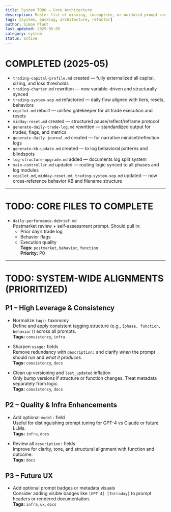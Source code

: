 ```yaml
---
title: System TODO — Core Architecture  
description: Master list of missing, incomplete, or outdated prompt components in the trading-system-prompts repo  
tags: [system, backlog, architecture, refactor]  
author: Simon Plant  
last_updated: 2025-05-05  
category: system  
status: active  
---
```


# COMPLETED (2025-05)

- `trading-capital-profile.md` created — fully externalized all capital, sizing, and loss thresholds
- `trading-charter.md` rewritten — now variable-driven and structurally synced
- `trading-system-sop.md` refactored — daily flow aligned with tiers, resets, behaviors
- `copilot.md` rebuilt — unified gatekeeper for all trade execution and resets
- `midday-reset.md` created — structured pause/reflect/reframe protocol
- `generate-daily-trade-log.md` rewritten — standardized output for trades, flags, and metrics
- `generate-daily-journal.md` created — for narrative mindset/reflection logs
- `generate-kb-update.md` created — to log behavioral patterns and blindspots
- `log-structure-upgrade.md` added — documents log split system
- `main-controller.md` updated — routing logic synced to all phases and log modules
- `copilot.md`, `midday-reset.md`, `trading-system-sop.md` updated — now cross-reference behavior KB and filename structure

---

# TODO: CORE FILES TO COMPLETE

- `daily-performance-debrief.md`  
  Postmarket review + self-assessment prompt. Should pull in:  
  - Prior day’s trade log  
  - Behavior flags  
  - Execution quality  
  **Tags:** `postmarket`, `behavior`, `function`  
  **Priority:** P0  

---

# TODO: SYSTEM-WIDE ALIGNMENTS (PRIORITIZED)

## P1 – High Leverage & Consistency

- Normalize `tags:` taxonomy  
  Define and apply consistent tagging structure (e.g., `[phase, function, behavior]`) across all prompts.  
  **Tags:** `consistency`, `infra`

- Sharpen `usage:` fields  
  Remove redundancy with `description:` and clarify *when* the prompt should run and *what it produces*.  
  **Tags:** `consistency`, `docs`

- Clean up versioning and `last_updated` inflation  
  Only bump versions if structure or function changes. Treat metadata separately from logic.  
  **Tags:** `consistency`, `docs`

## P2 – Quality & Infra Enhancements

- Add optional `model:` field  
  Useful for distinguishing prompt tuning for GPT-4 vs Claude or future LLMs.  
  **Tags:** `infra`, `docs`

- Review all `description:` fields  
  Improve for clarity, tone, and structural alignment with function and outcome.  
  **Tags:** `docs`

## P3 – Future UX

- Add optional prompt badges or metadata visuals  
  Consider adding visible badges like `[GPT-4] [Intraday]` to prompt headers or rendered documentation.  
  **Tags:** `infra`, `ux`, `docs`
